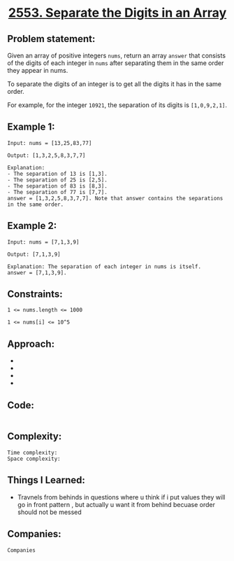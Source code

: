 <h1 align="center"><a href="https://leetcode.com/problems/separate-the-digits-in-an-array/" target="_blank">2553. Separate the Digits in an Array</a></h1>

## Problem statement:
Given an array of positive integers `nums`, return an array `answer` that consists of the digits of each integer in `nums` after separating them in the same order they appear in nums.

To separate the digits of an integer is to get all the digits it has in the same order.

For example, for the integer `10921`, the separation of its digits is `[1,0,9,2,1]`.


## Example 1:

```
Input: nums = [13,25,83,77]

Output: [1,3,2,5,8,3,7,7]

Explanation: 
- The separation of 13 is [1,3].
- The separation of 25 is [2,5].
- The separation of 83 is [8,3].
- The separation of 77 is [7,7].
answer = [1,3,2,5,8,3,7,7]. Note that answer contains the separations in the same order.
```

## Example 2:

```
Input: nums = [7,1,3,9]

Output: [7,1,3,9]

Explanation: The separation of each integer in nums is itself.
answer = [7,1,3,9].
```


## Constraints:

```
1 <= nums.length <= 1000

1 <= nums[i] <= 10^5
```


 

## Approach:

- 
  
- 
  
-
  
- 



## Code: 

```java

```



## Complexity:

```
Time complexity:  
Space complexity:
```

## Things I Learned:

- Travnels from behinds in questions where u think if i put values they will go in front pattern ,
   but actually u want it from behind becuase order should not be messed 
  


## Companies:

```
Companies
```





